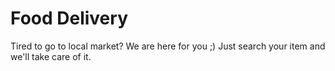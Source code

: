 # Food Delivery
Tired to go to local market? We are here for you ;)
Just search your item and we'll take care of it.
